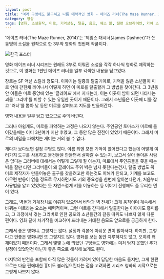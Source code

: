 ```yaml
---
layout: post
title: "여러 구멍에도 불구하고 나름 매력적인 영화 - 메이즈 러너(The Maze Runner, 2014)"
category: 영상
tags: [영화, 소설원작, 미로, 기억상실, 탈출, 음모, 웨스 볼, 딜런 오브라이언, 카야 스코델라리오, 토마스 생스터, 이기홍, 윌 폴터, 덱스터 다든, 블레이크 쿠퍼, 어멜 아민, 크리스 셰필드, 제이컵 라티모어, 알렉산더 플로러스, 랜들 D. 커닝햄, 조 애들러, 퍼트리샤 클라크슨]
---
```


'메이즈 러너(The Maze Runner, 2014)'는
'제임스 대시너(James Dashner)'가 쓴 
동명의 소설을 원작으로 한 3부작 영화의 첫번째 작품이다.

![한국 포스터](https://lh3.googleusercontent.com/-5mm2EM0NTB4/WlPDD8IcpMI/AAAAAAAAdLo/x7YK90aB_qA07szohXN5c4Y1QOPF-8ivwCE0YBhgL/s480/maze-runner-1-movie.jpg)

영화 메이즈 러너 시리즈는
원래도 3부로 이뤄진 소설을 각각 하나씩 영화로 제작하는 것으로,
이 영화는 1편인 메이즈 러너를 일부 각색한 내용을 담고있다.

장르는 SF 액션 스릴러 정도다.
이야기는 일종의 탈출기이로,
기억을 잃은 소년들이 미로 안에 갇힌채 깨어나서
어떻게 하면 이 미로를 탈출할까 그 방법을 찾아간다.
그 3년동안 이들은 미로 중앙에 있는 '글레이드'에서 지내는데,
이는 이곳이 밤이 되면 나타나는 괴물 '그리버'를 피할 수 있는 유일한 곳이기 때문이다.
그래서 소년들은 이곳에 터를 잡고 '러너'를 뽑아 낮 동안 미로를 살펴보고 지도를 만들어간다.

<div class="im im-warning">
영화 내용을 일부 담고 있으므로 주의 바란다.
</div>

그러나 아쉽게도, 미로를 파악하는 과정은 나오지 않는다.
주인공인 토마스가 미로에 들어갔을때는 이미 3년여가 지난 후였고,
그 동안 많은 진전이 있었기 때문이다.
그래서 미로의 비밀을 파헤치는 재미는 거의 볼 수 없다.

게다가 보다보면 설정 구멍도 많다.
이름 외엔 모든 기억이 없어졌다고 했는데
어떻게 여러가지 도구를 사용하고 물건들을 만들면서 살아갈 수 있는지,
보고서 살아 돌아온 사람은 없다는 그리버에 대해서는 어떻게 그렇게 잘 아는지,
미로에서 주인공들을 쫒을 때는 벽을 잘만 타던 그리버들이 왜 글레이드 주위 벽은 넘지 못한다는건지,
탈출 방법도 꼭 미로 제작자가 만들어놓은 출구를 찾을려고만 하는것도 이해가 안되고,
기계를 보고도 아무런 반응이 없을 정도로 무지하면서도
키의 중요성을 한번에 알아본다던가,
처음부터 사용법을 알고 있었다는 듯 자연스럽게 키를 이용하는 등
이야기 진행에도 좀 무리한 면이 있다.

그래도, 벽돌과 기계장치로 이뤄져 있으면서 바닥과 벽 전체가 크게 움직이며 계속해서 바뀌는 미로라는 요소는 매력적이며,
그런 미로를 간파해서 탈출한다는 이야기도 흥미롭고,
그 과정에서 겪는 그리버로 인한 공포와 소년들간의 갈등 따위도 나쁘지 않게 다룬 편이다.
영화 끝에 차기작을 예고하며 드러내는 거대한 음모도 앞으로를 궁금하게 한다.

그래서 좋은 영화냐.
그렇지는 않다.
설정과 각본에 아쉬운 면이 많아서다.
하지만, 그렇다고 안좋은 영화냐면 또 그렇지도 않다.
영화를 보는 동안 지루하지도 않고, 오히려 꽤 재미있기 때문이다.
그래서 몇몇 눈에 띄었던 구멍들도
영화에는 미처 담지 못했던 추가 설정이 있었던건 아닌가
좋은 쪽으로 해석해 보게도 된다.

마지막의 반전을 포함해 아직 많은 것들이 가려져 있어 답답한 마음도 들지만,
그게 한편으로는 다음 편에대한 흥미도 불러일으킨다는 점을 고려하면
시리즈 영화의 시작으로는 그렇게 나쁘지 않다.
